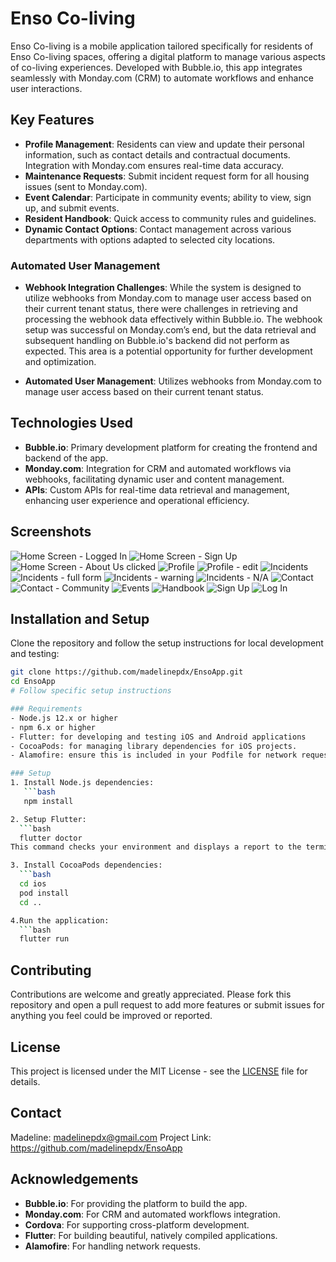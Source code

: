 # Enso Co-living

Enso Co-living is a mobile application tailored specifically for residents of Enso Co-living spaces, offering a digital platform to manage various aspects of co-living experiences. Developed with Bubble.io, this app integrates seamlessly with Monday.com (CRM) to automate workflows and enhance user interactions.

## Key Features

- **Profile Management**: Residents can view and update their personal information, such as contact details and contractual documents. Integration with Monday.com ensures real-time data accuracy.
- **Maintenance Requests**: Submit incident request form for all housing issues (sent to Monday.com).
- **Event Calendar**: Participate in community events; ability to view, sign up, and submit events.
- **Resident Handbook**: Quick access to community rules and guidelines.
- **Dynamic Contact Options**: Contact management across various departments with options adapted to selected city locations.
### Automated User Management
- **Webhook Integration Challenges**: While the system is designed to utilize webhooks from Monday.com to manage user access based on their current tenant status, there were challenges in retrieving and processing the webhook data effectively within Bubble.io. The webhook setup was successful on Monday.com’s end, but the data retrieval and subsequent handling on Bubble.io's backend did not perform as expected. This area is a potential opportunity for further development and optimization.

- **Automated User Management**: Utilizes webhooks from Monday.com to manage user access based on their current tenant status.

## Technologies Used

- **Bubble.io**: Primary development platform for creating the frontend and backend of the app.
- **Monday.com**: Integration for CRM and automated workflows via webhooks, facilitating dynamic user and content management.
- **APIs**: Custom APIs for real-time data retrieval and management, enhancing user experience and operational efficiency.

## Screenshots
![Home Screen - Logged In](screenshots/homepage-logged-in(iPhone%20SE).png)
![Home Screen - Sign Up](screenshots/homepage-not-logged-in(iphone%20SE).png)
![Home Screen - About Us clicked](screenshots/homepage-about-us-clicked(iPhone%20SE).png)
![Profile](screenshots/profile(iPhone%20XR).png)
![Profile - edit](screenshots/profile-edit(iPhone%20SE).png)
![Incidents](screenshots/incidents(iPhone%20XR).png)
![Incidents - full form](screenshots/incident3%20(iPhon%20SE).png)
![Incidents - warning](screenshots/incident4(iPhone%20SE).png)
![Incidents - N/A](screenshots/incident2(iPhone%20SE).png)
![Contact](screenshots/contact(iPhone%2014).png)
![Contact - Community](screenshots/contact-community(iPhone%20XR).png)
![Events](screenshots/events%20(iPhone%20XR).png)
![Handbook](screenshots/handbook%20(iPhone%20XR).png)
![Sign Up](screenshots/sign-up(iPhone%20SE).png)
![Log In](screenshots/Login(iPhone%20SE).png)

## Installation and Setup

Clone the repository and follow the setup instructions for local development and testing:

```bash
git clone https://github.com/madelinepdx/EnsoApp.git
cd EnsoApp
# Follow specific setup instructions

### Requirements
- Node.js 12.x or higher
- npm 6.x or higher
- Flutter: for developing and testing iOS and Android applications
- CocoaPods: for managing library dependencies for iOS projects.
- Alamofire: ensure this is included in your Podfile for network requests.

### Setup
1. Install Node.js dependencies:
   ```bash
   npm install

2. Setup Flutter:
  ```bash
  flutter doctor
This command checks your environment and displays a report to the terminal window. The Dart SDK is bundled with Flutter; it is not necessary to install Dart separately. Make sure your environment is set up according to the output from flutter doctor.

3. Install CocoaPods dependencies:
  ```bash
  cd ios
  pod install
  cd ..

4.Run the application:
  ```bash
  flutter run
   ```

## Contributing
Contributions are welcome and greatly appreciated. Please fork this repository and open a pull request to add more features or submit issues for anything you feel could be improved or reported.

## License
This project is licensed under the MIT License - see the [LICENSE](LICENSE) file for details.
## Contact
Madeline: madelinepdx@gmail.com
Project Link: https://github.com/madelinepdx/EnsoApp

## Acknowledgements
- **Bubble.io**: For providing the platform to build the app.
- **Monday.com**: For CRM and automated workflows integration.
- **Cordova**: For supporting cross-platform development.
- **Flutter**: For building beautiful, natively compiled applications.
- **Alamofire**: For handling network requests.
